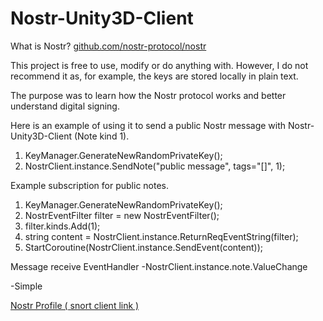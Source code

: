 # Nostr-Unity3D-Client

What is Nostr?
[github.com/nostr-protocol/nostr](https://github.com/nostr-protocol/nostr)

This project is free to use, modify or do anything with. However, I do not recommend it as, for example, the keys are stored locally in plain text.

The purpose was to learn how the Nostr protocol works and better understand digital signing.

Here is an example of using it to send a public Nostr message with Nostr-Unity3D-Client (Note kind 1).

1. KeyManager.GenerateNewRandomPrivateKey();
2. NostrClient.instance.SendNote("public message", tags="[]", 1);

Example subscription for public notes.

1. KeyManager.GenerateNewRandomPrivateKey();
2. NostrEventFilter filter = new NostrEventFilter();
3. filter.kinds.Add(1);
4. string content = NostrClient.instance.ReturnReqEventString(filter);
5. StartCoroutine(NostrClient.instance.SendEvent(content));

Message receive EventHandler
-NostrClient.instance.note.ValueChange

-Simple

[Nostr Profile ( snort client link )](https://snort.social/p/npub1hk7y7fnnfl9sph0h9xezyvc43q6kk5q6ccxmlc2zdv93ndw8kauslmeqea)